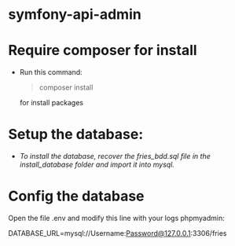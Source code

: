 # symfony-api-admin

# Require composer for install 

* Run this command: 
  > composer install 
  
  for install packages

# Setup the database:

* *To install the database, recover the fries_bdd.sql file in the install_database folder and import it into mysql.*

# Config the database

Open the file .env and modify this line with your logs phpmyadmin:

DATABASE_URL=mysql://Username:Password@127.0.0.1:3306/fries
